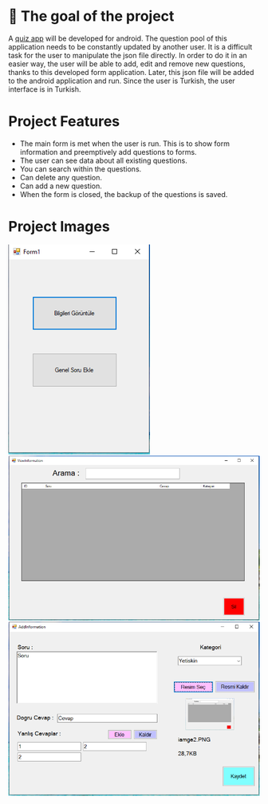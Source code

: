 # 🚀 The goal of the project

A [quiz app](https://github.com/mwlt68/Quiz_Game) will be developed for android. The question pool of this application needs to be constantly updated by another user. It is a difficult task for the user to manipulate the json file directly. In order to do it in an easier way, the user will be able to add, edit and remove new questions, thanks to this developed form application. Later, this json file will be added to the android application and run. Since the user is Turkish, the user interface is in Turkish.

# Project Features

- The main form is met when the user is run. This is to show form information and preemptively add questions to forms.
- The user can see data about all existing questions.
- You can search within the questions.
- Can delete any question.
- Can add a new question.
- When the form is closed, the backup of the questions is saved.

# Project Images

![](image1.PNG)
![](iamge2.PNG)
![](image3.PNG)
